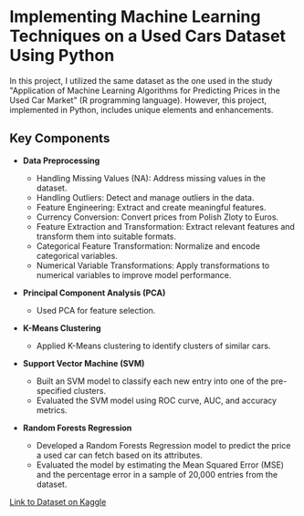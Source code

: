 # Implementing Machine Learning Techniques on a Used Cars Dataset Using Python

In this project, I utilized the same dataset as the one used in the study "Application of Machine Learning Algorithms for Predicting Prices in the Used Car Market" (R programming language). However, this project, implemented in Python, includes unique elements and enhancements.

## Key Components

- **Data Preprocessing**
  - Handling Missing Values (NA): Address missing values in the dataset.
  - Handling Outliers: Detect and manage outliers in the data.
  - Feature Engineering: Extract and create meaningful features.
  - Currency Conversion: Convert prices from Polish Zloty to Euros.
  - Feature Extraction and Transformation: Extract relevant features and transform them into suitable formats.
  - Categorical Feature Transformation: Normalize and encode categorical variables.
  - Numerical Variable Transformations: Apply transformations to numerical variables to improve model performance.

- **Principal Component Analysis (PCA)**
  - Used PCA for feature selection.

- **K-Means Clustering**
  - Applied K-Means clustering to identify clusters of similar cars.

- **Support Vector Machine (SVM)**
  - Built an SVM model to classify each new entry into one of the pre-specified clusters.
  - Evaluated the SVM model using ROC curve, AUC, and accuracy metrics.

- **Random Forests Regression**
  - Developed a Random Forests Regression model to predict the price a used car can fetch based on its attributes.
  - Evaluated the model by estimating the Mean Squared Error (MSE) and the percentage error in a sample of 20,000 entries from the dataset.

[Link to Dataset on Kaggle](https://www.kaggle.com/datasets/bartoszpieniak/poland-cars-for-sale-dataset)
